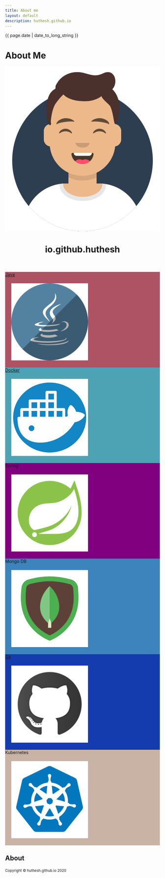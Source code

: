 ```yaml
---
title: About me
layout: default
description: huthesh.github.io
---
```

{{ page.date | date_to_long_string }}

# About Me

<!-- Masthead-->
<div>
            <header class="masthead bg-primary text-white text-center">
                <div class="container d-flex align-items-center flex-column">
                    <!-- Masthead Avatar Image-->
                    <img class="masthead-avatar mb-5" src="assets/img/avataaars.svg" alt="" />
                    <!-- Masthead Heading-->
                    <h1 class="masthead-heading text-uppercase mb-0">io.github.huthesh</h1>
                    <!-- Icon Divider-->
                    <div class="divider-custom divider-light">
                        <div class="divider-custom-line"></div>
                        <div class="divider-custom-icon"><i class="fas fa-star"></i></div>
                        <div class="divider-custom-line"></div>
                    </div>
                </div>
            </header>
            <!-- Portfolio Section-->
            <section class="page-section portfolio" id="portfolio">
                <div class="container">
                    <!-- Icon Divider-->
                    <div class="divider-custom">
                        <div class="divider-custom-line"></div>
                        <div class="divider-custom-icon"><i class="fas fa-star"></i></div>
                        <div class="divider-custom-line"></div>
                    </div>
                    <!-- Portfolio Grid Items-->
                    <div class="row">
                        <!-- Portfolio Item 1-->
                        <div class="col-md-6 col-lg-4 mb-5">
                            <div class="portfolio-item mx-auto" data-toggle="modal" style="background: #ad5364;">
                                <a href="/Java">  <div class="portfolio-item-caption d-flex align-items-center justify-content-center h-100 w-100">
                                  <div class="portfolio-item-caption-content text-center text-white">Java</div>
                                </div></a>
                                <img class="img-fluid" src="assets/img/portfolio/java.png" alt="" style="width: 250px;height: 250px; padding:20px;"/>
                            </div>
                        </div>
                        <!-- Portfolio Item 2-->
                        <div class="col-md-6 col-lg-4 mb-5">
                            <div class="portfolio-item mx-auto" data-toggle="modal" data-target="#portfolioModal2" style="background: #4da2b3;">
                                <a href="/Docker"> <div class="portfolio-item-caption d-flex align-items-center justify-content-center h-100 w-100">
                                    <div class="portfolio-item-caption-content text-center text-white">Docker</div>
                                </div></a>
                                 <img class="img-fluid" src="assets/img/portfolio/docker.png" alt="" style="width: 250px;height: 250px; padding:20px;"/>
                            </div>
                        </div>
                        <!-- Portfolio Item 3-->
                        <div class="col-md-6 col-lg-4 mb-5">
                            <div class="portfolio-item mx-auto" data-toggle="modal" data-target="#portfolioModal3" style="background: #800080">
                                <div class="portfolio-item-caption d-flex align-items-center justify-content-center h-100 w-100">
                                    <div class="portfolio-item-caption-content text-center text-white">Spring</div>
                                </div>
                                <img class="img-fluid" src="assets/img/portfolio/spring-2.png" alt="" style="width: 250px;height: 250px;padding:20px;"/>
                            </div>
                        </div>
                        <!-- Portfolio Item 4-->
                        <div class="col-md-6 col-lg-4 mb-5 mb-lg-0">
                            <div class="portfolio-item mx-auto" data-toggle="modal" data-target="#portfolioModal4" style="background: #3d83bc">
                                <div class="portfolio-item-caption d-flex align-items-center justify-content-center h-100 w-100">
                                    <div class="portfolio-item-caption-content text-center text-white">Mongo DB</div>
                                </div>
                                <img class="img-fluid" src="assets/img/portfolio/mongodb.png" alt="" style="width: 250px;height: 250px;padding:20px;"/>
                            </div>
                        </div>
                        <!-- Portfolio Item 5-->
                        <div class="col-md-6 col-lg-4 mb-5 mb-md-0">
                            <div class="portfolio-item mx-auto" data-toggle="modal" data-target="#portfolioModal5" style="background: #153cae">
                                 <a href="/Git">  <div class="portfolio-item-caption d-flex align-items-center justify-content-center h-100 w-100">
                                    <div class="portfolio-item-caption-content text-center text-white">Git</div>
                                </div></a>
                                <img class="img-fluid" src="assets/img/portfolio/git.png" alt="" style="width: 250px;height: 250px;padding:20px;"/>
                            </div>
                        </div>
                        <!-- Portfolio Item 6-->
                        <div class="col-md-6 col-lg-4">
                            <div class="portfolio-item mx-auto" data-toggle="modal" data-target="#portfolioModal6" style="background: #c8b3a5;">
                                <div class="portfolio-item-caption d-flex align-items-center justify-content-center h-100 w-100">
                                    <div class="portfolio-item-caption-content text-center text-white">Kubernetes</div>
                                </div>
                                <img class="img-fluid" src="assets/img/portfolio/kubernetes.png" alt="" style="width: 250px;height: 250px;padding:20px;"/>
                            </div>
                        </div>
                    </div>
                     <div class="divider-custom">
                        <div class="divider-custom-line"></div>
                        <div class="divider-custom-icon"><i class="fas fa-star"></i></div>
                        <div class="divider-custom-line"></div>
                    </div>
                </div>
            </section>
            <!-- About Section-->
            <section class="page-section bg-primary text-white mb-0" id="about">
                <div class="container">
                    <!-- About Section Heading-->
                    <h2 class="page-section-heading text-center text-uppercase text-white">About</h2>
                    <!-- Icon Divider-->
                    <div class="divider-custom divider-light">
                        <div class="divider-custom-line"></div>
                        <div class="divider-custom-icon"><i class="fas fa-star"></i></div>
                        <div class="divider-custom-line"></div>
                    </div>
                    <!-- About Section Content-->
                    <div class="row">
                        <div class="col-lg-4 ml-auto">
                        </div>
                    </div>
                </div>
            </section>
            <!-- Copyright Section-->
            <div class="copyright py-4 text-center text-white">
                <div class="container"><small>Copyright © huthesh.github.io 2020</small></div>
            </div>
            <!-- Scroll to Top Button (Only visible on small and extra-small screen sizes)-->
            <div class="scroll-to-top d-lg-none position-fixed">
                <a class="js-scroll-trigger d-block text-center text-white rounded" href="#page-top"><i class="fa fa-chevron-up"></i></a>
            </div>       
</div>